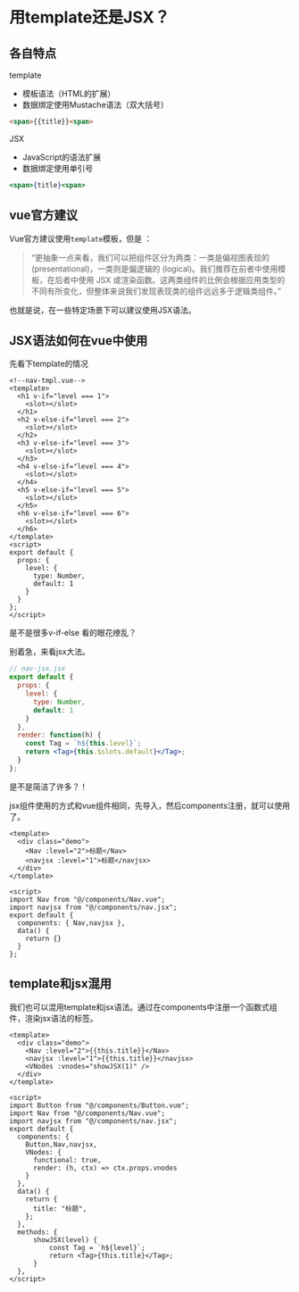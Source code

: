 # 用template还是JSX？

## 各自特点
template
- 模板语法（HTML的扩展）
- 数据绑定使用Mustache语法（双大括号）
```html
<span>{{title}}<span>
```


JSX
- JavaScript的语法扩展
- 数据绑定使用单引号
```jsx
<span>{title}<span>
```

## vue官方建议

Vue官方建议使用`template`模板，但是 ：
> “更抽象一点来看，我们可以把组件区分为两类：一类是偏视图表现的 (presentational)，一类则是偏逻辑的 (logical)。我们推荐在前者中使用模板，在后者中使用 JSX 或渲染函数。这两类组件的比例会根据应用类型的不同有所变化，但整体来说我们发现表现类的组件远远多于逻辑类组件。”

也就是说，在一些特定场景下可以建议使用JSX语法。


## JSX语法如何在vue中使用

先看下template的情况
```vue
<!--nav-tmpl.vue-->
<template>
  <h1 v-if="level === 1">
    <slot></slot>
  </h1>
  <h2 v-else-if="level === 2">
    <slot></slot>
  </h2>
  <h3 v-else-if="level === 3">
    <slot></slot>
  </h3>
  <h4 v-else-if="level === 4">
    <slot></slot>
  </h4>
  <h5 v-else-if="level === 5">
    <slot></slot>
  </h5>
  <h6 v-else-if="level === 6">
    <slot></slot>
  </h6>
</template>
<script>
export default {
  props: {
    level: {
      type: Number,
      default: 1
    }
  }
};
</script>

```

是不是很多v-if-else 看的眼花缭乱？

别着急，来看jsx大法。

```jsx
// nav-jsx.jsx
export default {
  props: {
    level: {
      type: Number,
      default: 1
    }
  },
  render: function(h) {
    const Tag = `h${this.level}`;
    return <Tag>{this.$slots.default}</Tag>;
  }
};

```

是不是简洁了许多？！


jsx组件使用的方式和vue组件相同，先导入，然后components注册，就可以使用了。

```vue
<template>
  <div class="demo">
    <Nav :level="2">标题</Nav>
    <navjsx :level="1">标题</navjsx>
  </div>
</template>

<script>
import Nav from "@/components/Nav.vue";
import navjsx from "@/components/nav.jsx";
export default {
  components: { Nav,navjsx },
  data() {
    return {}
  }
};
```

## template和jsx混用

我们也可以混用template和jsx语法。通过在components中注册一个函数式组件，渲染jsx语法的标签。

```vue
<template>
  <div class="demo">
    <Nav :level="2">{{this.title}}</Nav>
    <navjsx :level="1">{{this.title}}</navjsx>
    <VNodes :vnodes="showJSX(1)" />
  </div>
</template>

<script>
import Button from "@/components/Button.vue";
import Nav from "@/components/Nav.vue";
import navjsx from "@/components/nav.jsx";
export default {
  components: {
    Button,Nav,navjsx,
    VNodes: {
      functional: true,
      render: (h, ctx) => ctx.props.vnodes
    }
  },
  data() {
    return {
      title: "标题",
    };
  },
  methods: {
      showJSX(level) {
          const Tag = `h${level}`;
          return <Tag>{this.title}</Tag>;
      }
  },
</script>
```